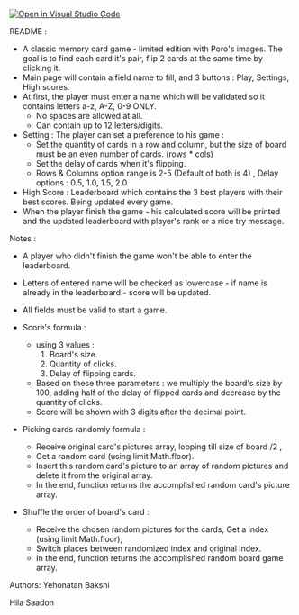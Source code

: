 [![Open in Visual Studio Code](https://classroom.github.com/assets/open-in-vscode-c66648af7eb3fe8bc4f294546bfd86ef473780cde1dea487d3c4ff354943c9ae.svg)](https://classroom.github.com/online_ide?assignment_repo_id=9537662&assignment_repo_type=AssignmentRepo)

README :
- A classic memory card game - limited edition with Poro's images. The goal is to find each card it's pair, flip 2 cards at the same time by clicking it.
- Main page will contain a field name to fill, and 3 buttons : Play, Settings, High scores.
- At first, the player must enter a name which will be validated so it contains letters a-z, A-Z, 0-9 ONLY.
  - No spaces are allowed at all.
  - Can contain up to 12 letters/digits.
- Setting : The player can set a preference to his game :
  - Set the quantity of cards in a row and column, but the size of board must be an even number of cards. (rows * cols) 
  - Set the delay of cards when it's flipping.
  - Rows & Columns option range is 2-5 (Default of both is 4) , Delay options : 0.5, 1.0, 1.5, 2.0
- High Score : Leaderboard which contains the 3 best players with their best scores. Being updated every game.
- When the player finish the game - his calculated score will be printed and the updated leaderboard with player's rank or a nice try message.


Notes :
- A player who didn't finish the game won't be able to enter the leaderboard.
- Letters of entered name will be checked as lowercase - if name is already in the leaderboard - score will be updated.
- All fields must be valid to start a game.


- Score's formula :
    - using 3 values : 
      1. Board's size.
      2. Quantity of clicks.
      3. Delay of flipping cards.
    - Based on these three parameters : we multiply the board's size by 100, adding half of the delay of flipped cards and decrease by the quantity of clicks.
    - Score will be shown with 3 digits after the decimal point.


- Picking cards randomly formula :
    - Receive original card's pictures array, looping till size of board /2 , 
    - Get a random card (using limit Math.floor).
    - Insert this random card's picture to an array of random pictures and delete it from the original array.
    - In the end, function returns the accomplished random card's picture array.


- Shuffle the order of board's card :
  - Receive the chosen random pictures for the cards, Get a index (using limit Math.floor),
  - Switch places between randomized index and original index.
  - In the end, function returns the accomplished random board game array.
 
Authors:
Yehonatan Bakshi

Hila Saadon
